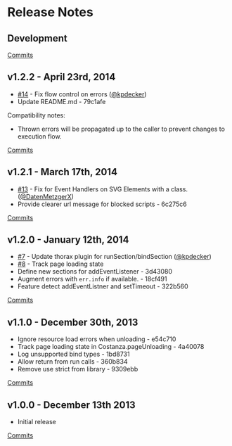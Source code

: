 # Release Notes

## Development

[Commits](https://github.com/walmartlabs/costanza/compare/v1.2.2...master)

## v1.2.2 - April 23rd, 2014
- [#14](https://github.com/walmartlabs/costanza/pull/14) - Fix flow control on errors ([@kpdecker](https://api.github.com/users/kpdecker))
- Update README.md - 79c1afe

Compatibility notes:
- Thrown errors will be propagated up to the caller to prevent changes to execution flow.

[Commits](https://github.com/walmartlabs/costanza/compare/v1.2.1...v1.2.2)

## v1.2.1 - March 17th, 2014
- [#13](https://github.com/walmartlabs/costanza/pull/13) - Fix for Event Handlers on SVG Elements with a class. ([@DatenMetzgerX](https://api.github.com/users/DatenMetzgerX))
- Provide clearer url message for blocked scripts - 6c275c6

[Commits](https://github.com/walmartlabs/costanza/compare/v1.2.0...v1.2.1)

## v1.2.0 - January 12th, 2014
- [#7](https://github.com/walmartlabs/costanza/pull/7) - Update thorax plugin for runSection/bindSection ([@kpdecker](https://api.github.com/users/kpdecker))
- [#8](https://github.com/walmartlabs/costanza/issues/8) - Track page loading state
- Define new sections for addEventListener - 3d43080
- Augment errors with `err.info` if available. - 18cf491
- Feature detect addEventListner and setTimeout - 322b560

[Commits](https://github.com/walmartlabs/costanza/compare/v1.1.0...v1.2.0)

## v1.1.0 - December 30th, 2013
- Ignore resource load errors when unloading - e54c710
- Track page loading state in Costanza.pageUnloading - 4a40078
- Log unsupported bind types - 1bd8731
- Allow return from run calls - 360b834
- Remove use strict from library - 9309ebb

[Commits](https://github.com/walmartlabs/costanza/compare/v1.0.0...v1.1.0)


## v1.0.0 - December 13th 2013

- Initial release

[Commits](https://github.com/walmartlabs/phoenix-connection/compare/8224ab1...v1.0.0)
